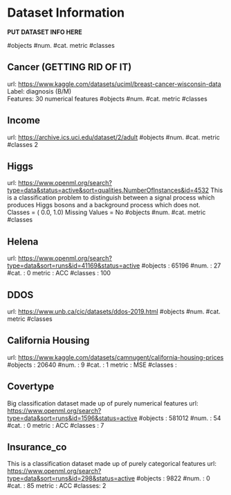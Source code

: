 # Dataset Information
**PUT DATASET INFO HERE**

#objects 
#num. 
#cat. 
metric 
#classes

## Cancer (GETTING RID OF IT)
url: https://www.kaggle.com/datasets/uciml/breast-cancer-wisconsin-data  
Label: diagnosis (B/M)  
Features: 30 numerical features 
#objects 
#num. 
#cat. 
metric 
#classes

## Income
url: https://archive.ics.uci.edu/dataset/2/adult 
#objects 
#num. 
#cat. 
metric 
#classes 2

## Higgs
url: https://www.openml.org/search?type=data&status=active&sort=qualities.NumberOfInstances&id=4532 
This is a classification problem to distinguish between a signal process which produces Higgs bosons and a background process which does not.  
Classes = ( 0.0, 1.0)
Missing Values = No
#objects 
#num. 
#cat. 
metric 
#classes

## Helena
url: https://www.openml.org/search?type=data&sort=runs&id=41169&status=active
#objects : 65196
#num. : 27
#cat. : 0
metric : ACC
#classes : 100

## DDOS
url: https://www.unb.ca/cic/datasets/ddos-2019.html
#objects 
#num. 
#cat. 
metric 
#classes

## California Housing
url: https://www.kaggle.com/datasets/camnugent/california-housing-prices
#objects : 20640
#num. : 9
#cat. : 1
metric : MSE
#classes : 

## Covertype
Big classification dataset made up of purely numerical features
url: https://www.openml.org/search?type=data&sort=runs&id=1596&status=active 
#objects : 581012
#num. : 54
#cat. : 0
metric : ACC
#classes : 7

## Insurance_co
This is a classification dataset made up of purely categorical features
url: https://www.openml.org/search?type=data&sort=runs&id=298&status=active 
#objects : 9822
#num. : 0
#cat. : 85
metric : ACC
#classes: 2
